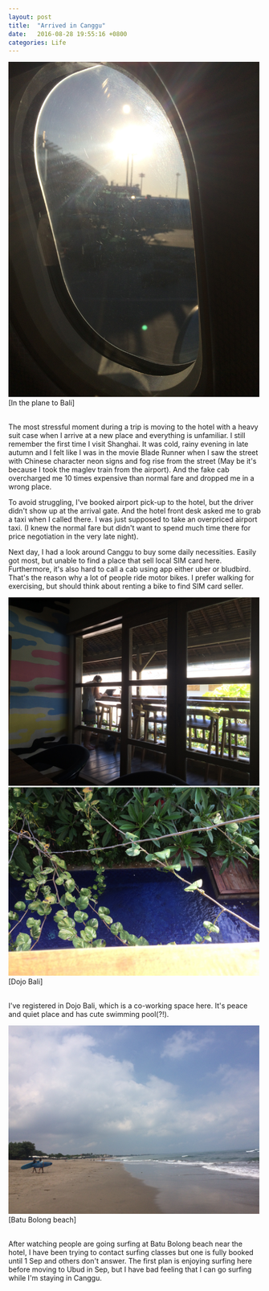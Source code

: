 ```yaml
---
layout: post
title:  "Arrived in Canggu"
date:   2016-08-28 19:55:16 +0800
categories: Life
---
```





<img src="/assets/IMG_0648.JPG" width="500px">
<br/>
[In the plane to Bali]
<br/>
<br/>



The most stressful moment during a trip is moving to the hotel with a heavy suit case when I arrive at a new place and everything is unfamiliar. I still remember the first time I visit Shanghai. It was cold, rainy evening in late autumn and I felt like I was in the movie Blade Runner when I saw the street with Chinese character neon signs and fog rise from the street (May be it's because I took the maglev train from the airport). And the fake cab overcharged me 10 times expensive than normal fare and dropped me in a wrong place.

To avoid struggling, I've booked airport pick-up to the hotel, but the driver didn't show up at the arrival gate. And the hotel front desk asked me to grab a taxi when I called there. I was just supposed to take an overpriced airport taxi. (I knew the normal fare but didn't want to spend much time there for price negotiation in the very late night).

Next day, I had a look around Canggu to buy some daily necessities. Easily got most, but unable to find a place that sell local SIM card here. Furthermore, it's also hard to call a cab using app either uber or bludbird. That's the reason why a lot of people ride motor bikes. I prefer walking for exercising, but should think about renting a bike to find SIM card seller.



<img src="/assets/IMG_0664.JPG" width="500px" >
<br/>
<img src="/assets/IMG_0659.JPG" width="500px" >
<br/>
[Dojo Bali]
<br/>
<br/>


I've registered in Dojo Bali, which is a co-working space here. It's peace and quiet place and has cute swimming pool(?!).




<img src="/assets/IMG_0653.JPG" width="500px" >
<br/>
[Batu Bolong beach]
<br/>
<br/>


After watching people are going surfing at Batu Bolong beach near the hotel, I have been trying to contact surfing classes but one is fully booked until 1 Sep and others don't answer. The first plan is enjoying surfing here before moving to Ubud in Sep, but I have bad feeling that I can go surfing while I'm staying in Canggu.
